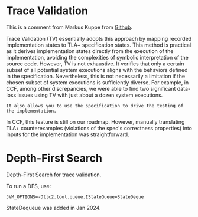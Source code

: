 # Trace Validation
This is a comment from Markus Kuppe from [Github](https://github.com/etcd-io/raft/issues/111#issuecomment-1829035938).

Trace Validation (TV) essentially adopts this approach by mapping recorded implementation states to TLA+ specification states. This method is practical as it derives implementation states directly from the execution of the implementation, avoiding the complexities of symbolic interpretation of the source code. However, TV is not exhaustive. It verifies that only a certain subset of all potential system executions aligns with the behaviors defined in the specification. Nevertheless, this is not necessarily a limitation if the chosen subset of system executions is sufficiently diverse. For example, in CCF, among other discrepancies, we were able to find two significant data-loss issues using TV with just about a dozen system executions.

    It also allows you to use the specification to drive the testing of the implementation.

In CCF, this feature is still on our roadmap. However, manually translating TLA+ counterexamples (violations of the spec's correctness properties) into inputs for the implementation was straightforward.

# Depth-First Search
Depth-First Search for trace validation.

To run a DFS, use:
```
JVM_OPTIONS=-Dtlc2.tool.queue.IStateQueue=StateDeque
```

StateDequeue was added in Jan 2024.